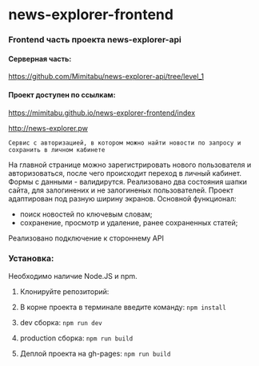 # news-explorer-frontend

### Frontend часть проекта news-explorer-api

#### Серверная часть:

https://github.com/Mimitabu/news-explorer-api/tree/level_1

#### Проект доступен по ссылкам:

https://mimitabu.github.io/news-explorer-frontend/index

http://news-explorer.pw


`Сервис с авторизацией, в котором можно найти новости по запросу и сохранить в личном кабинете`

На главной странице можно зарегистрировать нового пользователя и авторизоваться, после чего происходит переход в личный кабинет. Формы с данными - валидирутся.
Реализовано два состояния шапки сайта, для залогинених и не залогиненых пользователей.
Проект адаптирован под разную ширину экранов.
Основной функционал:
 - поиск новостей по ключевым словам;
 - сохранение, просмотр и удаление, ранее сохраненных статей;

Реализовано подключение к стороннему API

### Установка:

Необходимо наличие Node.JS и npm.

1. Клонируйте репозиторий:

2. В корне проекта в терминале введите команду:
  `npm install`

3. dev сборка:
  `npm run dev`

4. production сборка:
  `npm run build`

5. Деплой проекта на gh-pages:
  `npm run build`

